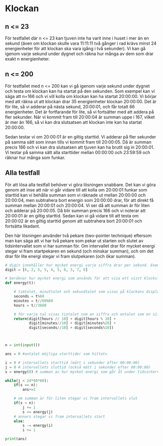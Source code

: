 # Klockan

## n <= 23
För testfallet där n <= 23 kan tjuven inte ha varit inne i huset i mer än en sekund (även om klockan skulle vara 11:11:11 två gånger i rad krävs minst 24 energienheter för att klockan ska vara igång i två sekunder). Vi kan gå igenom varje sekund under dygnet och räkna hur många av dem som drar exakt n energienheter.

## n <= 200
För testfallet med n <= 200 kan vi gå igenom varje sekund under dygnet och testa om klockan kan ha startat på den sekunden. Som exempel kan vi säga att n=166 och vi vill kolla om klockan kan ha startat 20:00:00. Vi börjar med att räkna ut att klockan drar 35 energienheter klockan 20:00:00. Det är för lite, så vi adderar på nästa sekund, 20:00:01, och får totalt 66 energienheter. Det är fortfarande för lite, så vi fortsätter med att addera på fler sekunder. När vi kommit fram till 20:00:04 är summan uppe i 167, vilket är mer än 166, så vi kan dra slutsatsen att klockan inte kan ha startat 20:00:00.

Sedan testar vi om 20:00:01 är en giltig starttid. Vi adderar på fler sekunder på samma sätt som innan tills vi kommit fram till 20:00:05. Då är summan precis 166 och vi kan dra slutsatsen att tjuven kan ha brutit sig in 20:00:01. Vi testar på samma sätt alla starttider mellan 00:00:00 och 23:59:59 och räknar hur många som funkar.

## Alla testfall
För att lösa alla testfall behöver vi göra lösningen snabbare. Det kan vi göra genom att inse att när vi går vidare till att kolla om 20:00:01 funkar som starttid kan vi behålla summan som vi räknade ut mellan 20:00:00 och 20:00:04, men subtrahera bort energin som 20:00:00 drar, för att direkt få summan mellan 20:00:01 och 20:00:04. Vi ser då att summan är för liten och adderar på 20:00:05. Då blir summan precis 166 och vi noterar att 20:00:01 är en giltig starttid. Sedan kan vi gå vidare till att testa om 20:00:02 är en giltig starttid genom att subtrahera bort 20:00:01 och fortsätta likadant.

Den här lösningen använder två pekare (two-pointer technique) eftersom man kan säga att vi har två pekare som pekar ut starten och slutet av tidsintervallet som vi har summan för. Om intervallet drar för mycket energi stegar vi fram startpekaren en sekund (och minskar summan), och om det drar för lite energi stegar vi fram slutpekaren (och ökar summan).


```python
# digit innehåller hur mycket energi varje siffra drar per sekund. Exempelvis är digit[7]=3 eftersom en sjua består av tre tända segment.
digit = [6, 2, 5, 5, 4, 5, 6, 3, 7, 6]

# beräknar hur mycket energi som används för att visa ett visst klockslag, t sekunder efter 00:00:00.
def energy(t):

    # timtalet, minuttalet och sekundtalet som visas på klockans display.
    seconds = t%60
    minutes = t//60%60
    hours = t//3600

    # för varje tal visas tiotalet som en siffra och entalet som en siffra.
    return(digit[hours // 10] + digit[hours % 10] +
           digit[minutes//10] + digit[minutes%10] +
           digit[seconds//10] + digit[seconds%10])



n = int(input())

ans = 0 #antalet möjliga starttider som hittats

i = 0 # intervallets starttid (mätt i sekunder efter 00:00:00)
j = 0 # intervallets sluttid (också mätt i sekunder efter 00:00:00)
s = energy(0) # summan av hur mycket energi som går åt under tidsintervallet mellan i och j.

while(j < 24*60*60):
    if(s == n): 
        ans+=1

    # om summan är för liten stegar vi fram intervallets slut
    if(s < n):
        j += 1
        s += energy(j)
    # annars stegar vi fram intervallets start
    else:
        s -= energy(i)
        i += 1

print(ans)
```
